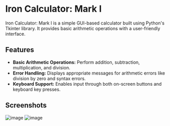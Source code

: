 # Iron Calculator: Mark I

Iron Calculator: Mark I is a simple GUI-based calculator built using Python's Tkinter library. It provides basic arithmetic operations with a user-friendly interface.

## Features

- **Basic Arithmetic Operations:** Perform addition, subtraction, multiplication, and division.
- **Error Handling:** Displays appropriate messages for arithmetic errors like division by zero and syntax errors.
- **Keyboard Support:** Enables input through both on-screen buttons and keyboard key presses.

## Screenshots
![image](https://github.com/user-attachments/assets/852a022d-5bdd-413e-97d5-4846f7749487)
![image](https://github.com/user-attachments/assets/d347366f-89a4-4d31-994f-2f41032d67bb)
